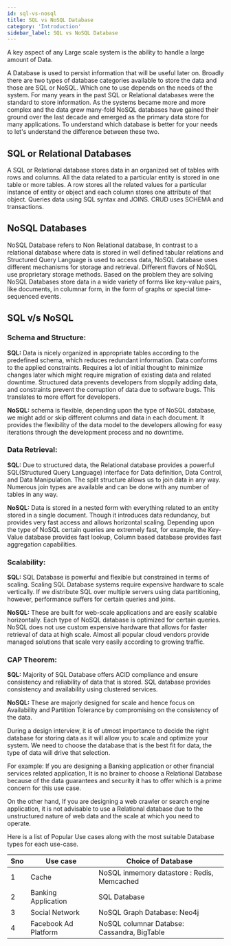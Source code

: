 ```yaml
---
id: sql-vs-nosql
title: SQL vs NoSQL Database
category: 'Introduction'
sidebar_label: SQL vs NoSQL Database
---
```


A key aspect of any Large scale system is the ability to handle a large amount of Data.

A Database is used to persist information that will be useful later on. Broadly there are two types of database categories available to store the data and those are SQL or NoSQL. Which one to use depends on the needs of the system. For many years in the past SQL or Relational databases were the standard to store information. As the systems became more and more complex and the data grew many-fold NoSQL databases have gained their ground over the last decade and emerged as the primary data store for many applications. To understand which database is better for your needs to let's understand the difference between these two.

## SQL or Relational Databases

A SQL or Relational database stores data in an organized set of tables with rows and columns. All the data related to a particular entity is stored in one table or more tables. A row stores all the related values for a particular instance of entity or object and each column stores one attribute of that object. Queries data using SQL syntax and JOINS. CRUD uses SCHEMA and transactions.

## NoSQL Databases

NoSQL Database refers to Non Relational database, In contrast to a relational database where data is stored in well defined tabular relations and Structured Query Language is used to access data, NoSQL database uses different mechanisms for storage and retrieval. Different flavors of NoSQL use proprietary storage methods. Based on the problem they are solving NoSQL Databases store data in a wide variety of forms like key-value pairs, like documents, in columnar form, in the form of graphs or special time-sequenced events.

## SQL v/s NoSQL

### Schema and Structure:

**SQL:** Data is nicely organized in appropriate tables according to the predefined schema, which reduces redundant information. Data conforms to the applied constraints. Requires a lot of initial thought to minimize changes later which might require migration of existing data and related downtime. Structured data prevents developers from sloppily adding data, and constraints prevent the corruption of data due to software bugs. This translates to more effort for developers.

**NoSQL:** schema is flexible, depending upon the type of NoSQL database, we might add or skip different columns and data in each document. It provides the flexibility of the data model to the developers allowing for easy iterations through the development process and no downtime.

### Data Retrieval:

**SQL:** Due to structured data, the Relational database provides a powerful SQL(Structured Query Language) interface for Data definition, Data Control, and Data Manipulation. The split structure allows us to join data in any way. Numerous join types are available and can be done with any number of tables in any way.

**NoSQL:** Data is stored in a nested form with everything related to an entity stored in a single document. Though it introduces data redundancy, but provides very fast access and allows horizontal scaling. Depending upon the type of NoSQL certain queries are extremely fast, for example, the Key-Value database provides fast lookup, Column based database provides fast aggregation capabilities.

### Scalability:

**SQL:** SQL Database is powerful and flexible but constrained in terms of scaling. Scaling SQL Database systems require expensive hardware to scale vertically. If we distribute SQL over multiple servers using data partitioning, however, performance suffers for certain queries and joins.

**NoSQL:** These are built for web-scale applications and are easily scalable horizontally. Each type of NoSQL database is optimized for certain queries. NoSQL does not use custom expensive hardware that allows for faster retrieval of data at high scale. Almost all popular cloud vendors provide managed solutions that scale very easily according to growing traffic.

### CAP Theorem:

**SQL:** Majority of SQL Database offers ACID compliance and ensure consistency and reliability of data that is stored. SQL database provides consistency and availability using clustered services.

**NoSQL:** These are majorly designed for scale and hence focus on Availability and Partition Tolerance by compromising on the consistency of the data.

During a design interview, it is of utmost importance to decide the right database for storing data as it will allow you to scale and optimize your system. We need to choose the database that is the best fit for data, the type of data will drive that selection.

For example: If you are designing a Banking application or other financial services related application, It is no brainer to choose a Relational Database because of the data guarantees and security it has to offer which is a prime concern for this use case.

On the other hand, If you are designing a web crawler or search engine application, it is not advisable to use a Relational database due to the unstructured nature of web data and the scale at which you need to operate.

Here is a list of Popular Use cases along with the most suitable Database types for each use-case.

| Sno | Use case             | Choice of Database                          |
| --- | -------------------- | ------------------------------------------- |
| 1   | Cache                | NoSQL inmemory datastore : Redis, Memcached |
| 2   | Banking Application  | SQL Database                                |
| 3   | Social Network       | NoSQL Graph Database: Neo4j                 |
| 4   | Facebook Ad Platform | NoSQL columnar Databse: Cassandra, BigTable |
